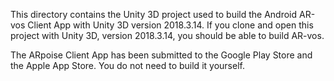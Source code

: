 This directory contains the Unity 3D project used to build the Android AR-vos Client App with Unity 3D version 2018.3.14. If you clone and open this project with Unity 3D, version 2018.3.14, you should be able to build AR-vos.

The ARpoise Client App has been submitted to the Google Play Store and the Apple App Store. You do not need to build it yourself.
